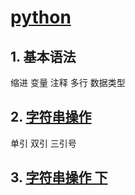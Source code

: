 # [python](http://www.mindg.cn/)
## 1. 基本语法
  缩进 变量 注释 多行 数据类型
## 2. [字符串操作](http://www.mindg.cn/?p=1857)
  单引 双引 三引号
## 3. [字符串操作 下](http://www.mindg.cn/?p=1869)

